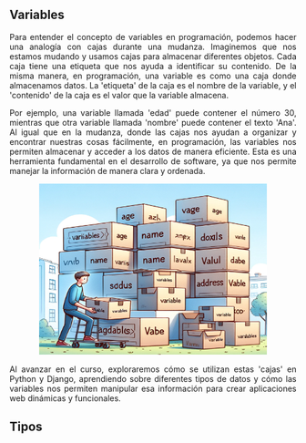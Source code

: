 ## Variables

<p align="justify">
Para entender el concepto de variables en programación, podemos hacer una analogía con cajas durante una mudanza. Imaginemos que nos estamos mudando y usamos cajas para almacenar diferentes objetos. Cada caja tiene una etiqueta que nos ayuda a identificar su contenido. De la misma manera, en programación, una variable es como una caja donde almacenamos datos. La 'etiqueta' de la caja es el nombre de la variable, y el 'contenido' de la caja es el valor que la variable almacena.
</p>

<p align="justify">
Por ejemplo, una variable llamada 'edad' puede contener el número 30, mientras que otra variable llamada 'nombre' puede contener el texto 'Ana'. Al igual que en la mudanza, donde las cajas nos ayudan a organizar y encontrar nuestras cosas fácilmente, en programación, las variables nos permiten almacenar y acceder a los datos de manera eficiente. Esta es una herramienta fundamental en el desarrollo de software, ya que nos permite manejar la información de manera clara y ordenada.
</p>

<p align="center">
    <img src="./../../images/analogia_variables.png" width="400" height="300" alt="Analogía de Variables">
</p>

<p align="justify">
Al avanzar en el curso, exploraremos cómo se utilizan estas 'cajas' en Python y Django, aprendiendo sobre diferentes tipos de datos y cómo las variables nos permiten manipular esa información para crear aplicaciones web dinámicas y funcionales. 
</p>

## Tipos
